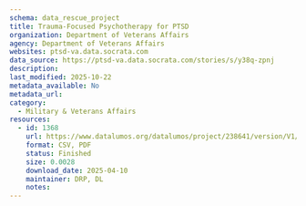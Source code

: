 ```yaml
---
schema: data_rescue_project 
title: Trauma-Focused Psychotherapy for PTSD
organization: Department of Veterans Affairs
agency: Department of Veterans Affairs
websites: ptsd-va.data.socrata.com
data_source: https://ptsd-va.data.socrata.com/stories/s/y38q-zpnj
description: 
last_modified: 2025-10-22
metadata_available: No
metadata_url: 
category:
  - Military & Veterans Affairs 
resources:
  - id: 1368
    url: https://www.datalumos.org/datalumos/project/238641/version/V1/view
    format: CSV, PDF
    status: Finished
    size: 0.0028
    download_date: 2025-04-10
    maintainer: DRP, DL
    notes: 
---
```

